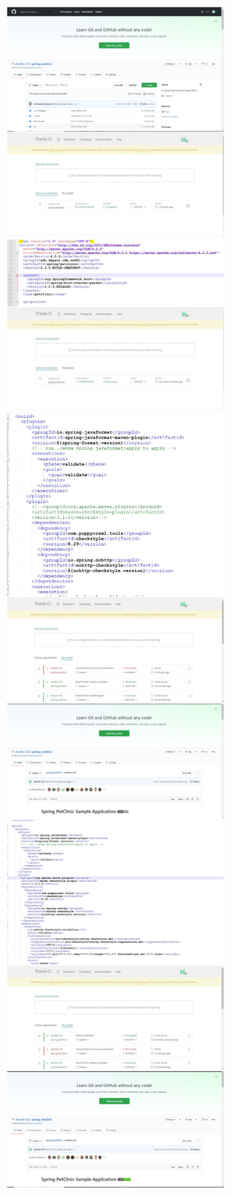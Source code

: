 ![image#1](image1.JPG)
<br>
![image#2](image2.JPG)
<br>
![image#3](image3.JPG)
<br>
![image#4](image4.JPG)
<br>
![image#5](image5.JPG)
<br>
![image#6](image6.JPG)
<br>
![image#7](image7.JPG)
<br>
![image#8](image8fixedCoordinates.JPG)
<br>
![image#9](image9fixedtravis.JPG)
<br>
![image#10](image10fixedgit.JPG)
